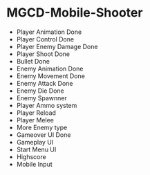 # MGCD-Mobile-Shooter

- Player Animation	Done
- Player Control	Done
- Player Enemy Damage	Done
- Player Shoot		Done
- Bullet		Done
- Enemy Animation	Done
- Enemy Movement	Done
- Enemy Attack		Done
- Enemy Die		Done
- Enemy Spawnner
- Player Ammo system
- Player Reload
- Player Melee
- More Enemy type
- Gameover UI		Done
- Gameplay UI
- Start Menu UI
- Highscore
- Mobile Input